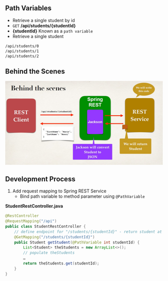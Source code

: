 ## Path Variables
- Retrieve a single student by id
- `GET` **/api/students/{studentId}** 
- **{studentId}** Known as a `path variable`
- Retrieve a single student
```
/api/students/0
/api/students/1
/api/students/2
```


## Behind the Scenes 
![](./images/behind_the_scenes_path.jpg)

## Development Process
1. Add request mapping to Spring REST Service
    - Bind path variable to method parameter using `@PathVariable`

**StudentRestController.java**
```java
@RestController
@RequestMapping("/api")
public class StudentRestController {
    // define endpoint for "/students/{studentId}" - return student at index
    @GetMapping("/students/{studentId}")
    public Student getStudent(@PathVariable int studentId) {
        List<Student> theStudents = new ArrayList<>();
        // populate theStudents
        …
        return theStudents.get(studentId);
    }
}
```
